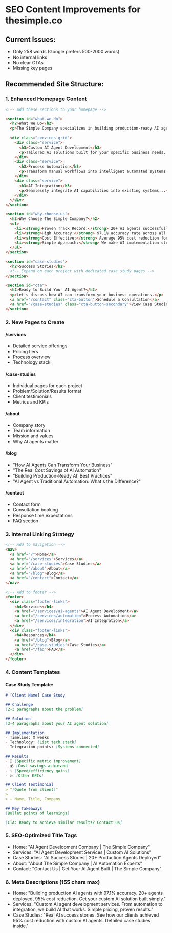 # SEO Content Improvements for thesimple.co

## Current Issues:
- Only 258 words (Google prefers 500-2000 words)
- No internal links
- No clear CTAs
- Missing key pages

## Recommended Site Structure:

### 1. Enhanced Homepage Content

```html
<!-- Add these sections to your homepage -->

<section id="what-we-do">
  <h2>What We Do</h2>
  <p>The Simple Company specializes in building production-ready AI agents that deliver measurable results. Our AI solutions have helped businesses achieve 95% cost reduction while maintaining 97.1% accuracy across 20+ deployed agents.</p>
  
  <div class="services-grid">
    <div class="service">
      <h3>Custom AI Agent Development</h3>
      <p>Tailored AI solutions built for your specific business needs...</p>
    </div>
    <div class="service">
      <h3>Process Automation</h3>
      <p>Transform manual workflows into intelligent automated systems...</p>
    </div>
    <div class="service">
      <h3>AI Integration</h3>
      <p>Seamlessly integrate AI capabilities into existing systems...</p>
    </div>
  </div>
</section>

<section id="why-choose-us">
  <h2>Why Choose The Simple Company?</h2>
  <ul>
    <li><strong>Proven Track Record:</strong> 20+ AI agents successfully deployed</li>
    <li><strong>High Accuracy:</strong> 97.1% accuracy rate across all implementations</li>
    <li><strong>Cost Effective:</strong> Average 95% cost reduction for clients</li>
    <li><strong>Simple Approach:</strong> We make AI implementation straightforward</li>
  </ul>
</section>

<section id="case-studies">
  <h2>Success Stories</h2>
  <!-- Expand on each project with dedicated case study pages -->
</section>

<section id="cta">
  <h2>Ready to Build Your AI Agent?</h2>
  <p>Let's discuss how AI can transform your business operations.</p>
  <a href="/contact" class="cta-button">Schedule a Consultation</a>
  <a href="/case-studies" class="cta-button-secondary">View Case Studies</a>
</section>
```

### 2. New Pages to Create

#### /services
- Detailed service offerings
- Pricing tiers
- Process overview
- Technology stack

#### /case-studies
- Individual pages for each project
- Problem/Solution/Results format
- Client testimonials
- Metrics and KPIs

#### /about
- Company story
- Team information
- Mission and values
- Why AI agents matter

#### /blog
- "How AI Agents Can Transform Your Business"
- "The Real Cost Savings of AI Automation"
- "Building Production-Ready AI: Best Practices"
- "AI Agent vs Traditional Automation: What's the Difference?"

#### /contact
- Contact form
- Consultation booking
- Response time expectations
- FAQ section

### 3. Internal Linking Strategy

```html
<!-- Add to navigation -->
<nav>
  <a href="/">Home</a>
  <a href="/services">Services</a>
  <a href="/case-studies">Case Studies</a>
  <a href="/about">About</a>
  <a href="/blog">Blog</a>
  <a href="/contact">Contact</a>
</nav>

<!-- Add to footer -->
<footer>
  <div class="footer-links">
    <h4>Services</h4>
    <a href="/services/ai-agents">AI Agent Development</a>
    <a href="/services/automation">Process Automation</a>
    <a href="/services/integration">AI Integration</a>
  </div>
  <div class="footer-links">
    <h4>Resources</h4>
    <a href="/blog">Blog</a>
    <a href="/case-studies">Case Studies</a>
    <a href="/faq">FAQ</a>
  </div>
</footer>
```

### 4. Content Templates

#### Case Study Template:
```markdown
# [Client Name] Case Study

## Challenge
[2-3 paragraphs about the problem]

## Solution
[3-4 paragraphs about your AI agent solution]

## Implementation
- Timeline: X weeks
- Technology: [List tech stack]
- Integration points: [Systems connected]

## Results
- 🎯 [Specific metric improvement]
- 💰 [Cost savings achieved]
- ⚡ [Speed/efficiency gains]
- 📈 [Other KPIs]

## Client Testimonial
> "[Quote from client]"
> 
> — Name, Title, Company

## Key Takeaways
[Bullet points of learnings]

[CTA: Ready to achieve similar results? Contact us]
```

### 5. SEO-Optimized Title Tags

- Home: "AI Agent Development Company | The Simple Company"
- Services: "AI Agent Development Services | Custom AI Solutions"
- Case Studies: "AI Success Stories | 20+ Production Agents Deployed"
- About: "About The Simple Company | AI Automation Experts"
- Contact: "Contact Us | Get Your AI Agent Built | The Simple Company"

### 6. Meta Descriptions (155 chars max)

- Home: "Building production AI agents with 97.1% accuracy. 20+ agents deployed, 95% cost reduction. Get your custom AI solution built simply."
- Services: "Custom AI agent development services. From automation to integration, we build AI that works. Simple pricing, proven results."
- Case Studies: "Real AI success stories. See how our clients achieved 95% cost reduction with custom AI agents. Detailed case studies inside."
